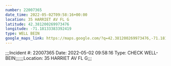 ```yaml
---
number: 22007365
date_time: 2022-05-02T09:58:16+00:00
location: 35 HARRIET AV FL G
latitude: 42.381200269973476
longitude: -71.18133383392419
type: WELL BEIN
google_maps_link: https://maps.google.com/?q=42.381200269973476,-71.18133383392419
---
```


;;;Incident #: 22007365   Date: 2022-05-02 09:58:16   Type: CHECK WELL-BEIN;;;;;;Location: 35 HARRIET AV FL G;;;
